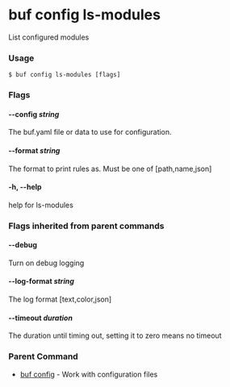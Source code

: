 # buf config ls-modules

List configured modules

### Usage

```console
$ buf config ls-modules [flags]
```

### Flags

#### \--config _string_

The buf.yaml file or data to use for configuration.

#### \--format _string_

The format to print rules as. Must be one of \[path,name,json\]

#### \-h, --help

help for ls-modules

### Flags inherited from parent commands

#### \--debug

Turn on debug logging

#### \--log-format _string_

The log format \[text,color,json\]

#### \--timeout _duration_

The duration until timing out, setting it to zero means no timeout

### Parent Command

- [buf config](../) - Work with configuration files
